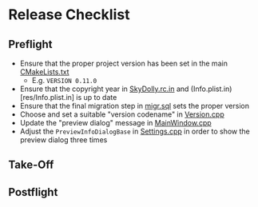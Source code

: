 # Release Checklist

## Preflight

- Ensure that the proper project version has been set in the main [CMakeLists.txt](CMakeLists.txt)
  * E.g. `VERSION 0.11.0`
- Ensure that the copyright year in [SkyDolly.rc.in](res/SkyDolly.rc.in) and (Info.plist.in)[res/Info.plist.in] is up to date
- Ensure that the final migration step in [migr.sql](src/Persistence/src/Dao/SQLite/Migration/migr.sql) sets the proper version
- Choose and set a suitable "version codename" in [Version.cpp](src/Kernel/src/Version.cpp)
- Update the "preview dialog" message in [MainWindow.cpp](src/UserInterface/src/MainWindow.cpp)
- Adjust the `PreviewInfoDialogBase` in [Settings.cpp](src/Kernel/src/Settings.cpp) in order to show the preview dialog three times

## Take-Off

## Postflight
